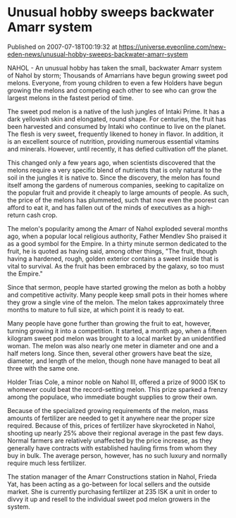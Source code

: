 # Unusual hobby sweeps backwater Amarr system
Published on 2007-07-18T00:19:32 at https://universe.eveonline.com/new-eden-news/unusual-hobby-sweeps-backwater-amarr-system

NAHOL - An unusual hobby has taken the small, backwater Amarr system of Nahol by storm; Thousands of Amarrians have begun growing sweet pod melons. Everyone, from young children to even a few Holders have begun growing the melons and competing each other to see who can grow the largest melons in the fastest period of time.

The sweet pod melon is a native of the lush jungles of Intaki Prime. It has a dark yellowish skin and elongated, round shape. For centuries, the fruit has been harvested and consumed by Intaki who continue to live on the planet. The flesh is very sweet, frequently likened to honey in flavor. In addition, it is an excellent source of nutrition, providing numerous essential vitamins and minerals. However, until recently, it has defied cultivation off the planet.

This changed only a few years ago, when scientists discovered that the melons require a very specific blend of nutrients that is only natural to the soil in the jungles it is native to. Since the discovery, the melon has found itself among the gardens of numerous companies, seeking to capitalize on the popular fruit and provide it cheaply to large amounts of people. As such, the price of the melons has plummeted, such that now even the poorest can afford to eat it, and has fallen out of the minds of executives as a high-return cash crop.

The melon's popularity among the Amarr of Nahol exploded several months ago, when a popular local religious authority, Father Mendlev Sho praised it as a good symbol for the Empire. In a thirty minute sermon dedicated to the fruit, he is quoted as having said, among other things, "The fruit, though having a hardened, rough, golden exterior contains a sweet inside that is vital to survival. As the fruit has been embraced by the galaxy, so too must the Empire."

Since that sermon, people have started growing the melon as both a hobby and competitive activity. Many people keep small pots in their homes where they grow a single vine of the melon. The melon takes approximately three months to mature to full size, at which point it is ready to eat.

Many people have gone further than growing the fruit to eat, however, turning growing it into a competition. It started, a month ago, when a fifteen kilogram sweet pod melon was brought to a local market by an unidentified woman. The melon was also nearly one meter in diameter and one and a half meters long. Since then, several other growers have beat the size, diameter, and length of the melon, though none have managed to beat all three with the same one.

Holder Trias Cole, a minor noble on Nahol III, offered a prize of 9000 ISK to whomever could beat the record-setting melon. This prize sparked a frenzy among the populace, who immediate bought supplies to grow their own. 

Because of the specialized growing requirements of the melon, mass amounts of fertilizer are needed to get it anywhere near the proper size required. Because of this, prices of fertilizer have skyrocketed in Nahol, shooting up nearly 25% above their regional average in the past few days. Normal farmers are relatively unaffected by the price increase, as they generally have contracts with established hauling firms from whom they buy in bulk. The average person, however, has no such luxury and normally require much less fertilizer.

The station manager of the Amarr Constructions station in Nahol, Frieda Yat, has been acting as a go-between for local sellers and the outside market. She is currently purchasing fertilizer at 235 ISK a unit in order to divvy it up and resell to the individual sweet pod melon growers in the system.
